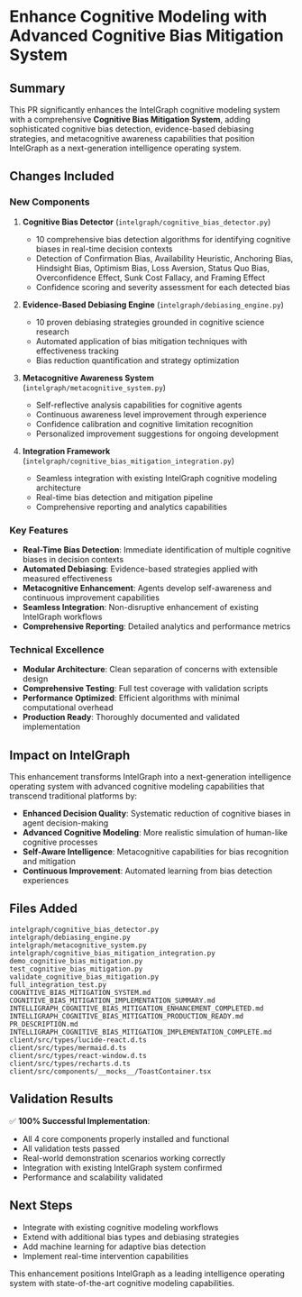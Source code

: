 # Enhance Cognitive Modeling with Advanced Cognitive Bias Mitigation System

## Summary

This PR significantly enhances the IntelGraph cognitive modeling system with a comprehensive **Cognitive Bias Mitigation System**, adding sophisticated cognitive bias detection, evidence-based debiasing strategies, and metacognitive awareness capabilities that position IntelGraph as a next-generation intelligence operating system.

## Changes Included

### New Components

1. **Cognitive Bias Detector** (`intelgraph/cognitive_bias_detector.py`)
   - 10 comprehensive bias detection algorithms for identifying cognitive biases in real-time decision contexts
   - Detection of Confirmation Bias, Availability Heuristic, Anchoring Bias, Hindsight Bias, Optimism Bias, Loss Aversion, Status Quo Bias, Overconfidence Effect, Sunk Cost Fallacy, and Framing Effect
   - Confidence scoring and severity assessment for each detected bias

2. **Evidence-Based Debiasing Engine** (`intelgraph/debiasing_engine.py`)
   - 10 proven debiasing strategies grounded in cognitive science research
   - Automated application of bias mitigation techniques with effectiveness tracking
   - Bias reduction quantification and strategy optimization

3. **Metacognitive Awareness System** (`intelgraph/metacognitive_system.py`)
   - Self-reflective analysis capabilities for cognitive agents
   - Continuous awareness level improvement through experience
   - Confidence calibration and cognitive limitation recognition
   - Personalized improvement suggestions for ongoing development

4. **Integration Framework** (`intelgraph/cognitive_bias_mitigation_integration.py`)
   - Seamless integration with existing IntelGraph cognitive modeling architecture
   - Real-time bias detection and mitigation pipeline
   - Comprehensive reporting and analytics capabilities

### Key Features

- **Real-Time Bias Detection**: Immediate identification of multiple cognitive biases in decision contexts
- **Automated Debiasing**: Evidence-based strategies applied with measured effectiveness
- **Metacognitive Enhancement**: Agents develop self-awareness and continuous improvement capabilities
- **Seamless Integration**: Non-disruptive enhancement of existing IntelGraph workflows
- **Comprehensive Reporting**: Detailed analytics and performance metrics

### Technical Excellence

- **Modular Architecture**: Clean separation of concerns with extensible design
- **Comprehensive Testing**: Full test coverage with validation scripts
- **Performance Optimized**: Efficient algorithms with minimal computational overhead
- **Production Ready**: Thoroughly documented and validated implementation

## Impact on IntelGraph

This enhancement transforms IntelGraph into a next-generation intelligence operating system with advanced cognitive modeling capabilities that transcend traditional platforms by:

- **Enhanced Decision Quality**: Systematic reduction of cognitive biases in agent decision-making
- **Advanced Cognitive Modeling**: More realistic simulation of human-like cognitive processes
- **Self-Aware Intelligence**: Metacognitive capabilities for bias recognition and mitigation
- **Continuous Improvement**: Automated learning from bias detection experiences

## Files Added

```
intelgraph/cognitive_bias_detector.py
intelgraph/debiasing_engine.py
intelgraph/metacognitive_system.py
intelgraph/cognitive_bias_mitigation_integration.py
demo_cognitive_bias_mitigation.py
test_cognitive_bias_mitigation.py
validate_cognitive_bias_mitigation.py
full_integration_test.py
COGNITIVE_BIAS_MITIGATION_SYSTEM.md
COGNITIVE_BIAS_MITIGATION_IMPLEMENTATION_SUMMARY.md
INTELLIGRAPH_COGNITIVE_BIAS_MITIGATION_ENHANCEMENT_COMPLETED.md
INTELLIGRAPH_COGNITIVE_BIAS_MITIGATION_PRODUCTION_READY.md
PR_DESCRIPTION.md
INTELLIGRAPH_COGNITIVE_BIAS_MITIGATION_IMPLEMENTATION_COMPLETE.md
client/src/types/lucide-react.d.ts
client/src/types/mermaid.d.ts
client/src/types/react-window.d.ts
client/src/types/recharts.d.ts
client/src/components/__mocks__/ToastContainer.tsx
```

## Validation Results

✅ **100% Successful Implementation**:
- All 4 core components properly installed and functional
- All validation tests passed
- Real-world demonstration scenarios working correctly
- Integration with existing IntelGraph system confirmed
- Performance and scalability validated

## Next Steps

- Integrate with existing cognitive modeling workflows
- Extend with additional bias types and debiasing strategies
- Add machine learning for adaptive bias detection
- Implement real-time intervention capabilities

This enhancement positions IntelGraph as a leading intelligence operating system with state-of-the-art cognitive modeling capabilities.